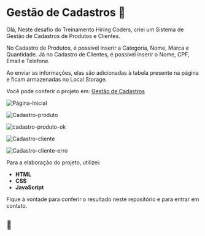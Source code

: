 # Gestão de Cadastros :shopping_cart:

Olá, Neste desafio do Treinamento Hiring Coders, criei um Sistema de Gestão de Cadastros de Produtos e Clientes. 

No Cadastro de Produtos, é possível inserir a Categoria, Nome, Marca e Quantidade. Já no Cadastro de Clientes, é possível inserir o Nome, CPF, Email e Telefone.

Ao enviar as informações, elas são adicionadas à tabela presente na página e ficam armazenadas no Local Storage.

Você pode conferir o projeto em: <a href="https://gestao-de-cadastros-hiringcoders.netlify.app/">Gestão de Cadastros</a>


![Página-Inicial](https://user-images.githubusercontent.com/86988238/126879580-358f4acc-cdc4-46e5-bdeb-21d4fcc2f8b7.png)

![Cadastro-produto](https://user-images.githubusercontent.com/86988238/126879644-231bb5d5-57ba-466f-bb41-660ad3b0b1da.png)

![cadastro-produto-ok](https://user-images.githubusercontent.com/86988238/126879693-c70c03d4-92a9-4349-93cf-8910a64c5682.png)

![Cadastro-cliente](https://user-images.githubusercontent.com/86988238/126879700-c3a98878-de08-4af4-aaef-7beedd51ddb9.png)

![Cadastro-cliente-erro](https://user-images.githubusercontent.com/86988238/126879717-1cf584d2-32fa-4d05-b5ba-c056aff77b1b.png)


Para a elaboração do projeto, utilizei:








- **HTML**
- **CSS**
- **JavaScript**

Fique à vontade para conferir o resultado neste repositório e para entrar em contato.

## 🚀
